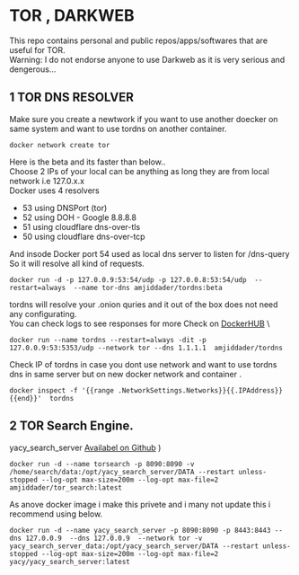 # TOR , DARKWEB

This repo contains personal and public repos/apps/softwares that are useful for TOR. \
Warning: I do not endorse anyone to use Darkweb as it is very serious and dengerous...

## 1 TOR DNS RESOLVER 
Make sure you create a newtwork if you want to use another doecker on same system and want to use tordns on another container. 
```
docker network create tor
```
Here is the beta and its faster than below.. \
Choose 2 IPs of your local can be anything as long they are from local network i.e 127.0.x.x \
Docker uses 4 resolvers   

- 53 using DNSPort (tor)
- 52 using DOH - Google 8.8.8.8
- 51 using cloudflare dns-over-tls
- 50 using cloudflare dns-over-tcp

And insode Docker port 54 used as local dns server to listen for /dns-query 
So it will resolve all kind of requests. 
  
```
docker run -d -p 127.0.0.9:53:54/udp -p 127.0.0.8:53:54/udp  --restart=always  --name tor-dns amjiddader/tordns:beta 
```

tordns will resolve your .onion quries and it out of the box does not need any configurating. \
You can check logs to see responses for more Check on [DockerHUB](https://hub.docker.com/repository/docker/amjiddader/tordns) \
```
docker run --name tordns --restart=always -dit -p 127.0.0.9:53:5353/udp --network tor --dns 1.1.1.1  amjiddader/tordns
```
Check IP of tordns in case you dont use network and want to use tordns dns in same server but on new docker network and container .
```
docker inspect -f '{{range .NetworkSettings.Networks}}{{.IPAddress}} {{end}}'  tordns
```

## 2 TOR Search Engine. 
yacy_search_server [Availabel on Github](https://github.com/yacy/yacy_search_server) ) 

```
docker run -d --name torsearch -p 8090:8090 -v /home/search/data:/opt/yacy_search_server/DATA --restart unless-stopped --log-opt max-size=200m --log-opt max-file=2 amjiddader/tor_search:latest
```
As anove docker image i make this privete and i many not update this i recommend using below.
```
docker run -d --name yacy_search_server -p 8090:8090 -p 8443:8443 --dns 127.0.0.9  --dns 127.0.0.9  --network tor -v yacy_search_server_data:/opt/yacy_search_server/DATA --restart unless-stopped --log-opt max-size=200m --log-opt max-file=2 yacy/yacy_search_server:latest
```
